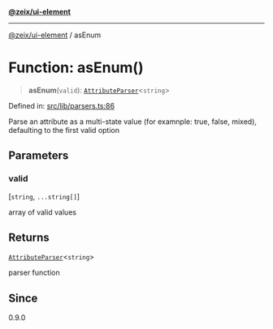 [**@zeix/ui-element**](../README.md)

***

[@zeix/ui-element](../globals.md) / asEnum

# Function: asEnum()

> **asEnum**(`valid`): [`AttributeParser`](../type-aliases/AttributeParser.md)\<`string`\>

Defined in: [src/lib/parsers.ts:86](https://github.com/zeixcom/ui-element/blob/ef7525ef4fcd5329d68c2b65cc085220a29b7a4f/src/lib/parsers.ts#L86)

Parse an attribute as a multi-state value (for examnple: true, false, mixed), defaulting to the first valid option

## Parameters

### valid

\[`string`, `...string[]`\]

array of valid values

## Returns

[`AttributeParser`](../type-aliases/AttributeParser.md)\<`string`\>

parser function

## Since

0.9.0
